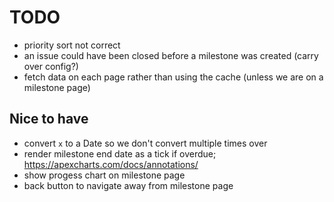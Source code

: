 # TODO

- priority sort not correct
- an issue could have been closed before a milestone was created (carry over config?)
- fetch data on each page rather than using the cache (unless we are on a milestone page)

## Nice to have

- convert `x` to a Date so we don't convert multiple times over
- render milestone end date as a tick if overdue; https://apexcharts.com/docs/annotations/
- show progess chart on milestone page
- back button to navigate away from milestone page
